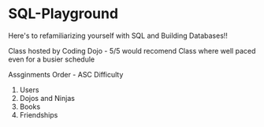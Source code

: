 # SQL-Playground

Here's to refamiliarizing yourself with SQL and Building Databases!!

Class hosted by Coding Dojo - 5/5 would recomend 
Class where well paced even for a busier schedule

Assginments Order - ASC Difficulty
1. Users
2. Dojos and Ninjas
3. Books
4. Friendships
